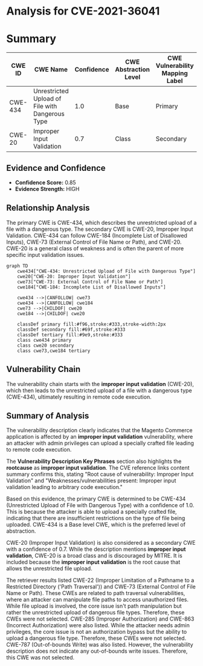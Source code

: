 # Analysis for CVE-2021-36041

# Summary
| CWE ID | CWE Name | Confidence | CWE Abstraction Level | CWE Vulnerability Mapping Label | CWE-Vulnerability Mapping Notes |
|---|---|---|---|---|---|
| CWE-434 | Unrestricted Upload of File with Dangerous Type | 1.0 | Base | Primary | Allowed |
| CWE-20 | Improper Input Validation | 0.7 | Class | Secondary | Discouraged |

## Evidence and Confidence

*   **Confidence Score:** 0.85
*   **Evidence Strength:** HIGH

## Relationship Analysis
The primary CWE is CWE-434, which describes the unrestricted upload of a file with a dangerous type. The secondary CWE is CWE-20, Improper Input Validation. CWE-434 can follow CWE-184 (Incomplete List of Disallowed Inputs), CWE-73 (External Control of File Name or Path), and CWE-20. CWE-20 is a general class of weakness and is often the parent of more specific input validation issues.

```mermaid
graph TD
    cwe434["CWE-434: Unrestricted Upload of File with Dangerous Type"]
    cwe20["CWE-20: Improper Input Validation"]
    cwe73["CWE-73: External Control of File Name or Path"]
    cwe184["CWE-184: Incomplete List of Disallowed Inputs"]

    cwe434 -->|CANFOLLOW| cwe73
    cwe434 -->|CANFOLLOW| cwe184
    cwe73 -->|CHILDOF| cwe20
    cwe184 -->|CHILDOF| cwe20

    classDef primary fill:#f96,stroke:#333,stroke-width:2px
    classDef secondary fill:#69f,stroke:#333
    classDef tertiary fill:#9e9,stroke:#333
    class cwe434 primary
    class cwe20 secondary
    class cwe73,cwe184 tertiary
```

## Vulnerability Chain
The vulnerability chain starts with the **improper input validation** (CWE-20), which then leads to the unrestricted upload of a file with a dangerous type (CWE-434), ultimately resulting in remote code execution.

## Summary of Analysis
The vulnerability description clearly indicates that the Magento Commerce application is affected by an **improper input validation** vulnerability, where an attacker with admin privileges can upload a specially crafted file leading to remote code execution.

The **Vulnerability Description Key Phrases** section also highlights the **rootcause** as **improper input validation**. The CVE reference links content summary confirms this, stating "Root cause of vulnerability: Improper Input Validation" and "Weaknesses/vulnerabilities present: Improper input validation leading to arbitrary code execution."

Based on this evidence, the primary CWE is determined to be CWE-434 (Unrestricted Upload of File with Dangerous Type) with a confidence of 1.0. This is because the attacker is able to upload a specially crafted file, indicating that there are insufficient restrictions on the type of file being uploaded. CWE-434 is a Base level CWE, which is the preferred level of abstraction.

CWE-20 (Improper Input Validation) is also considered as a secondary CWE with a confidence of 0.7. While the description mentions **improper input validation**, CWE-20 is a broad class and is discouraged by MITRE. It is included because the **improper input validation** is the root cause that allows the unrestricted file upload.

The retriever results listed CWE-22 (Improper Limitation of a Pathname to a Restricted Directory ('Path Traversal')) and CWE-73 (External Control of File Name or Path). These CWEs are related to path traversal vulnerabilities, where an attacker can manipulate file paths to access unauthorized files. While file upload is involved, the core issue isn't path manipulation but rather the unrestricted upload of dangerous file types. Therefore, these CWEs were not selected.
CWE-285 (Improper Authorization) and CWE-863 (Incorrect Authorization) were also listed. While the attacker needs admin privileges, the core issue is not an authorization bypass but the ability to upload a dangerous file type. Therefore, these CWEs were not selected.
CWE-787 (Out-of-bounds Write) was also listed. However, the vulnerability description does not indicate any out-of-bounds write issues. Therefore, this CWE was not selected.